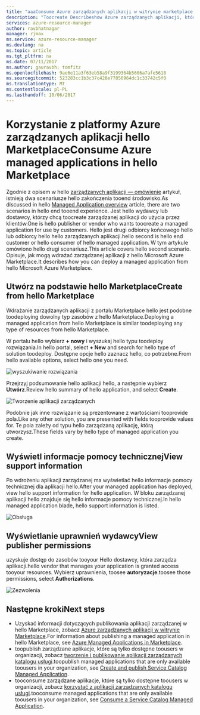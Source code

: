 ```yaml
---
title: "aaaConsume Azure zarządzanych aplikacji w witrynie marketplace | Dokumentacja firmy Microsoft"
description: "Toocreate Describeshow Azure zarządzanych aplikacji, która jest dostępna za pośrednictwem hello Marketplace."
services: azure-resource-manager
author: ravbhatnagar
manager: rjmax
ms.service: azure-resource-manager
ms.devlang: na
ms.topic: article
ms.tgt_pltfrm: na
ms.date: 07/11/2017
ms.author: gauravbh; tomfitz
ms.openlocfilehash: 9ae6e11a3f63eb58a9f3199364b5606a7afe5618
ms.sourcegitcommit: 523283cc1b3c37c428e77850964dc1c33742c5f0
ms.translationtype: MT
ms.contentlocale: pl-PL
ms.lasthandoff: 10/06/2017
---
```

# <a name="consume-azure-managed-applications-in-hello-marketplace"></a><span data-ttu-id="fc0ad-103">Korzystanie z platformy Azure zarządzanych aplikacji hello Marketplace</span><span class="sxs-lookup"><span data-stu-id="fc0ad-103">Consume Azure managed applications in hello Marketplace</span></span>

<span data-ttu-id="fc0ad-104">Zgodnie z opisem w hello [zarządzanych aplikacji — omówienie](managed-application-overview.md) artykuł, istnieją dwa scenariusze hello zakończenia tooend środowisko.</span><span class="sxs-lookup"><span data-stu-id="fc0ad-104">As discussed in hello [Managed Application overview](managed-application-overview.md) article, there are two scenarios in hello end tooend experience.</span></span> <span data-ttu-id="fc0ad-105">Jest hello wydawcy lub dostawcy, którzy chcą toocreate zarządzanej aplikacji do użycia przez klientów.</span><span class="sxs-lookup"><span data-stu-id="fc0ad-105">One is hello publisher or vendor who wants toocreate a managed application for use by customers.</span></span> <span data-ttu-id="fc0ad-106">Hello jest drugi odbiorcy końcowego hello lub odbiorcy hello hello zarządzanych aplikacji.</span><span class="sxs-lookup"><span data-stu-id="fc0ad-106">hello second is hello end customer or hello consumer of hello managed application.</span></span> <span data-ttu-id="fc0ad-107">W tym artykule omówiono hello drugi scenariusz.</span><span class="sxs-lookup"><span data-stu-id="fc0ad-107">This article covers hello second scenario.</span></span> <span data-ttu-id="fc0ad-108">Opisuje, jak mogą wdrażać zarządzanej aplikacji z hello Microsoft Azure Marketplace.</span><span class="sxs-lookup"><span data-stu-id="fc0ad-108">It describes how you can deploy a managed application from hello Microsoft Azure Marketplace.</span></span>

## <a name="create-from-hello-marketplace"></a><span data-ttu-id="fc0ad-109">Utwórz na podstawie hello Marketplace</span><span class="sxs-lookup"><span data-stu-id="fc0ad-109">Create from hello Marketplace</span></span>

<span data-ttu-id="fc0ad-110">Wdrażanie zarządzanych aplikacji z portalu Marketplace hello jest podobne toodeploying dowolny typ zasobów z hello Marketplace.</span><span class="sxs-lookup"><span data-stu-id="fc0ad-110">Deploying a managed application from hello Marketplace is similar toodeploying any type of resources from hello Marketplace.</span></span> 

<span data-ttu-id="fc0ad-111">W portalu hello wybierz **+ nowy** i wyszukaj hello typu toodeploy rozwiązania.</span><span class="sxs-lookup"><span data-stu-id="fc0ad-111">In hello portal, select **+ New** and search for hello type of solution toodeploy.</span></span> <span data-ttu-id="fc0ad-112">Dostępne opcje hello zaznacz hello, co potrzebne.</span><span class="sxs-lookup"><span data-stu-id="fc0ad-112">From hello available options, select hello one you need.</span></span>

![wyszukiwanie rozwiązania](./media/managed-application-consume-marketplace/search-apps.png)

<span data-ttu-id="fc0ad-114">Przejrzyj podsumowanie hello aplikacji hello, a następnie wybierz **Utwórz**.</span><span class="sxs-lookup"><span data-stu-id="fc0ad-114">Review hello summary of hello application, and select **Create**.</span></span>

![Tworzenie aplikacji zarządzanych](./media/managed-application-consume-marketplace/create-marketplace-managed-app.png)

<span data-ttu-id="fc0ad-116">Podobnie jak inne rozwiązanie są prezentowane z wartościami tooprovide pola.</span><span class="sxs-lookup"><span data-stu-id="fc0ad-116">Like any other solution, you are presented with fields tooprovide values for.</span></span> <span data-ttu-id="fc0ad-117">Te pola zależy od typu hello zarządzaną aplikację, którą utworzysz.</span><span class="sxs-lookup"><span data-stu-id="fc0ad-117">These fields vary by hello type of managed application you create.</span></span> 

## <a name="view-support-information"></a><span data-ttu-id="fc0ad-118">Wyświetl informacje pomocy technicznej</span><span class="sxs-lookup"><span data-stu-id="fc0ad-118">View support information</span></span>

<span data-ttu-id="fc0ad-119">Po wdrożeniu aplikacji zarządzanej ma wyświetlać hello informacje pomocy technicznej dla aplikacji hello.</span><span class="sxs-lookup"><span data-stu-id="fc0ad-119">After your managed application has deployed, view hello support information for hello application.</span></span> <span data-ttu-id="fc0ad-120">W bloku zarządzanej aplikacji hello znajduje się hello informacje pomocy technicznej.</span><span class="sxs-lookup"><span data-stu-id="fc0ad-120">In hello managed application blade, hello support information is listed.</span></span>

![Obsługa](./media/managed-application-consume-marketplace/support.png)

## <a name="view-publisher-permissions"></a><span data-ttu-id="fc0ad-122">Wyświetlanie uprawnień wydawcy</span><span class="sxs-lookup"><span data-stu-id="fc0ad-122">View publisher permissions</span></span>

<span data-ttu-id="fc0ad-123">uzyskuje dostęp do zasobów tooyour Hello dostawcy, która zarządza aplikacji.</span><span class="sxs-lookup"><span data-stu-id="fc0ad-123">hello vendor that manages your application is granted access tooyour resources.</span></span> <span data-ttu-id="fc0ad-124">Wybierz uprawnienia, toosee **autoryzacje**.</span><span class="sxs-lookup"><span data-stu-id="fc0ad-124">toosee those permissions, select **Authorizations**.</span></span>

![Zezwolenia](./media/managed-application-consume-marketplace/authorizations.png)

## <a name="next-steps"></a><span data-ttu-id="fc0ad-126">Następne kroki</span><span class="sxs-lookup"><span data-stu-id="fc0ad-126">Next steps</span></span>

* <span data-ttu-id="fc0ad-127">Uzyskać informacji dotyczących publikowania aplikacji zarządzanej w hello Marketplace, zobacz [Azure zarządzanych aplikacji w witrynie Marketplace](managed-application-author-marketplace.md).</span><span class="sxs-lookup"><span data-stu-id="fc0ad-127">For information about publishing a managed application in hello Marketplace, see [Azure Managed Applications in Marketplace](managed-application-author-marketplace.md).</span></span>
* <span data-ttu-id="fc0ad-128">toopublish zarządzane aplikacje, które są tylko dostępne toousers w organizacji, zobacz [tworzenie i publikowanie aplikacji zarządzanych katalogu usługi](managed-application-publishing.md).</span><span class="sxs-lookup"><span data-stu-id="fc0ad-128">toopublish managed applications that are only available toousers in your organization, see [Create and publish Service Catalog Managed Application](managed-application-publishing.md).</span></span>
* <span data-ttu-id="fc0ad-129">tooconsume zarządzane aplikacje, które są tylko dostępne toousers w organizacji, zobacz [korzystać z aplikacji zarządzanych katalogu usługi](managed-application-consumption.md).</span><span class="sxs-lookup"><span data-stu-id="fc0ad-129">tooconsume managed applications that are only available toousers in your organization, see [Consume a Service Catalog Managed Application](managed-application-consumption.md).</span></span>
